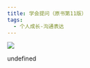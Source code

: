 ```yaml
---
title: 学会提问（原书第11版）
tags:
  - 个人成长-沟通表达
---
```


![](https://cdn.weread.qq.com/weread/cover/15/YueWen_25614397/s_YueWen_25614397.jpg)

undefined